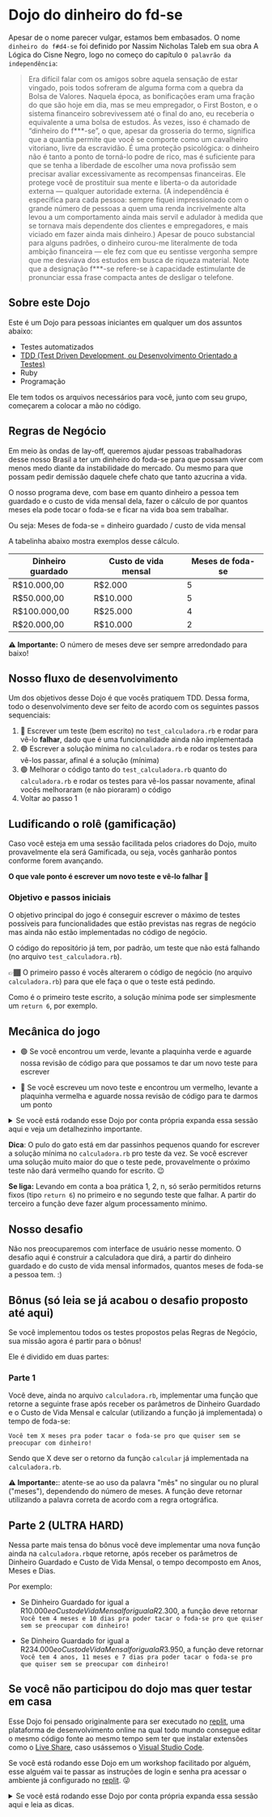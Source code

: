 # Dojo do dinheiro do fd-se

Apesar de o nome parecer vulgar, estamos bem embasados. O nome `dinheiro do f#d4-se` foi definido por Nassim Nicholas Taleb em sua obra A Lógica do Cisne Negro, logo no começo do capítulo `O palavrão da independência`:

> Era difícil falar com os amigos sobre aquela sensação de estar vingado, pois todos sofreram de alguma forma com a quebra da Bolsa de Valores. Naquela época, as bonificações eram uma fração do que são hoje em dia, mas se meu empregador, o First Boston, e o sistema financeiro sobrevivessem até o final do ano, eu receberia o equivalente a uma bolsa de estudos. Às vezes, isso é chamado de “dinheiro do f***-se”, o que, apesar da grosseria do termo, significa que a quantia permite que você se comporte como um cavalheiro vitoriano, livre da escravidão. É uma proteção psicológica: o dinheiro não é tanto a ponto de torná-lo podre de rico, mas é suficiente para que se tenha a liberdade de escolher uma nova profissão sem precisar avaliar excessivamente as recompensas financeiras. Ele protege você de prostituir sua mente e liberta-o da autoridade externa — qualquer autoridade externa. (A independência é específica para cada pessoa: sempre fiquei impressionado com o grande número de pessoas a quem uma renda incrivelmente alta levou a um comportamento ainda mais servil e adulador à medida que se tornava mais dependente dos clientes e empregadores, e mais viciado em fazer ainda mais dinheiro.) Apesar de pouco substancial para alguns padrões, o dinheiro curou-me literalmente de toda ambição financeira — ele fez com que eu sentisse vergonha sempre que me desviava dos estudos em busca de riqueza material. Note que a designação f***-se refere-se à capacidade estimulante de pronunciar essa frase compacta antes de desligar o telefone.

## Sobre este Dojo

Este é um Dojo para pessoas iniciantes em qualquer um dos assuntos abaixo:

- Testes automatizados
- [TDD (Test Driven Development, ou Desenvolvimento Orientado a Testes)](https://pt.wikipedia.org/wiki/Test-driven_development)
- Ruby
- Programação

Ele tem todos os arquivos necessários para você, junto com seu grupo, começarem a colocar a mão no código.

## Regras de Negócio

Em meio às ondas de lay-off, queremos ajudar pessoas trabalhadoras desse nosso Brasil a ter um dinheiro do foda-se para que possam viver com menos medo diante da instabilidade do mercado. Ou mesmo para que possam pedir demissão daquele chefe chato que tanto azucrina a vida.

O nosso programa deve, com base em quanto dinheiro a pessoa tem guardado e o custo de vida mensal dela, fazer o cálculo de por quantos meses ela pode tocar o foda-se e ficar na vida boa sem trabalhar.

Ou seja: Meses de foda-se = dinheiro guardado / custo de vida mensal

A tabelinha abaixo mostra exemplos desse cálculo.

| Dinheiro guardado              | Custo de vida mensal   | Meses de foda-se   |
|--------------------------------|------------------------|--------------------|
| R$10.000,00                    | R$2.000                | 5                  |
| R$50.000,00                    | R$10.000               | 5                  |
| R$100.000,00                   | R$25.000               | 4                  |
| R$20.000,00                    | R$10.000               | 2                  |

**⚠️ Importante:** O número de meses deve ser sempre arredondado para baixo!


## Nosso fluxo de desenvolvimento

Um dos objetivos desse Dojo é que vocês pratiquem TDD. Dessa forma, todo o desenvolvimento deve ser feito de acordo com os seguintes passos sequenciais:

1. 🔴 Escrever um teste (bem escrito) no `test_calculadora.rb` e rodar para vê-lo **falhar**, dado que é uma funcionalidade ainda não implementada
2. 🟢 Escrever a solução mínima no `calculadora.rb` e rodar os testes para vê-los passar, afinal é a solução (mínima)
3. 🟢 Melhorar o código tanto do `test_calculadora.rb` quanto do `calculadora.rb` e rodar os testes para vê-los passar novamente, afinal vocês melhoraram (e não pioraram) o código
4. Voltar ao passo 1

## Ludificando o rolê (gamificação)

Caso você esteja em uma sessão facilitada pelos criadores do Dojo, muito provavelmente ela será Gamificada, ou seja, vocês ganharão pontos conforme forem avançando.

**O que vale ponto é escrever um novo teste e vê-lo falhar 🔴**

### Objetivo e passos iniciais

O objetivo principal do jogo é conseguir escrever o máximo de testes possíveis para funcionalidades que estão previstas nas regras de negócio mas ainda não estão implementadas no código de negócio.

O código do repositório já tem, por padrão, um teste que não está falhando (no arquivo `test_calculadora.rb`).

👉🏾 O primeiro passo é vocês alterarem o código de negócio (no arquivo `calculadora.rb`) para que ele faça o que o teste está pedindo.

Como é o primeiro teste escrito, a solução mínima pode ser simplesmente um `return 6`, por exemplo.

## Mecânica do jogo

- 🟢 Se você encontrou um verde, levante a plaquinha verde e aguarde nossa revisão de código para que possamos te dar um novo teste para escrever

- 🔴 Se você escreveu um novo teste e encontrou um vermelho, levante a plaquinha vermelha e aguarde nossa revisão de código para te darmos um ponto

<details>
  <summary>Se você está rodando esse Dojo por conta própria expanda essa sessão aqui e veja um detalhezinho importante.</summary>

Se você está rodando por conta própria, ou seja, sem pessoas facilitando o rolê pra você, provavelmente não vai rolar nem plaquinha nem revisão de código, né?

Mas tatu do bem. Faz o seguinte: Contabilize seus pontos por conta própria e use a sequência de testes que está no endereço: http://dontpad.com/tdd_fodase_teste1

Mesmo jogando sem facilitação é importante seguir a mecânica proposta. Não veja o teste seguinte sem ter acabado o anterior. \o/

</details>

**Dica**: O pulo do gato está em dar passinhos pequenos quando for escrever a solução mínima no `calculadora.rb` pro teste da vez. Se você escrever uma solução muito maior do que o teste pede, provavelmente o próximo teste não dará vermelho quando for escrito. 😉

**Se liga:** Levando em conta a boa prática 1, 2, n, só serão permitidos returns fixos (tipo `return 6`) no primeiro e no segundo teste que falhar. A partir do terceiro a função deve fazer algum processamento mínimo.

## Nosso desafio

Não nos preocuparemos com interface de usuário nesse momento. O desafio aqui é construir a calculadora que dirá, a partir do dinheiro guardado e do custo de vida mensal informados, quantos meses de foda-se a pessoa tem. :)

## Bônus (só leia se já acabou o desafio proposto até aqui)

Se você implementou todos os testes propostos pelas Regras de Negócio, sua missão agora é partir para o bônus!

Ele é dividido em duas partes:

### Parte 1

Você deve, ainda no arquivo `calculadora.rb`, implementar uma função que retorne a seguinte frase após receber os parâmetros de  Dinheiro Guardado e o Custo de Vida Mensal e calcular (utilizando a função já implementada) o tempo de foda-se:

`Você tem X meses pra poder tacar o foda-se pro que quiser sem se preocupar com dinheiro!`

Sendo que X deve ser o retorno da função `calcular` já implementada na `calculadora.rb`.

**⚠️ Importante:**: atente-se ao uso da palavra "mês" no singular ou no plural ("meses"), dependendo do número de meses. A função deve retornar utilizando a palavra correta de acordo com a regra ortográfica.

## Parte 2 (ULTRA HARD)

Nessa parte mais tensa do bônus você deve implementar uma nova função ainda na `calculadora.rb`que retorne, após receber os parâmetros de Dinheiro Guardado e Custo de Vida Mensal, o tempo decomposto em Anos, Meses e Dias.

Por exemplo:

- Se Dinheiro Guardado for igual a R$10.000 e o Custo de Vida Mensal for igual a R$2.300, a função deve retornar `Você tem 4 meses e 10 dias pra poder tacar o foda-se pro que quiser sem se preocupar com dinheiro!`

- Se Dinheiro Guardado for igual a R$234.000 e o Custo de Vida Mensal for igual a R$3.950, a função deve retornar `Você tem 4 anos, 11 meses e 7 dias pra poder tacar o foda-se pro que quiser sem se preocupar com dinheiro!`

## Se você não participou do dojo mas quer testar em casa

Esse Dojo foi pensado originalmente para ser executado no [replit](https://replit.com), uma plataforma de desenvolvimento online na qual todo mundo consegue editar o mesmo código fonte ao mesmo tempo sem ter que instalar extensões como o [Live Share](https://visualstudio.microsoft.com/pt-br/services/live-share/), caso usássemos o [Visual Studio Code](https://code.visualstudio.com).

Se você está rodando esse Dojo em um workshop facilitado por alguém, esse alguém vai te passar as instruções de login e senha pra acessar o ambiente já configurado no [replit](https://replit.com). 😜

<details>
  <summary>Se você está rodando esse Dojo por conta própria expanda essa sessão aqui e leia as dicas.</summary>

Fique a vontade para criar uma conta no replit e experimentá-lo! Tenha em mente:

1. Que a versão gratuita do [replit](https://replit.com) só te permite chamar 1 pessoa pra colaborar com você. A alternativa é você compartilhar seu user e senha (nada seguro) com outras pessoas, assim vocês conseguem usar em grupos maiores.

2. Dentro do [replit](https://replit.com) você vai ter que colocar a URL desse projeto (https://github.com/tiolula/tdd_fodase.git) para que ele baixe o código fonte

3. Mesmo selecionando que o seu projeto é em Ruby, você vai ter que instalar o as bibliotecas de teste (`gem install minitest minitest-reporters`) no [replit](https://replit.com), e é legal, inclusive, configurar o botão `RUN` pra executar o comando `ruby ./testes/test_calculadora.rb`.

</details>

